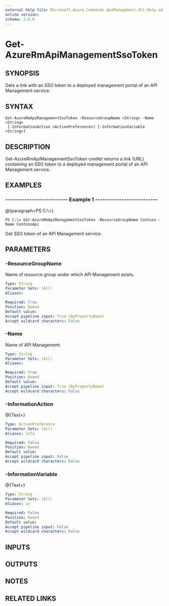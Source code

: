 ```yaml
---
external help file: Microsoft.Azure.Commands.ApiManagement.dll-Help.xml
online version: 
schema: 2.0.0
---
```


# Get-AzureRmApiManagementSsoToken
## SYNOPSIS
Gets a link with an SSO token to a deployed management portal of an API Management service.

## SYNTAX

```
Get-AzureRmApiManagementSsoToken -ResourceGroupName <String> -Name <String>
 [-InformationAction <ActionPreference>] [-InformationVariable <String>]
```

## DESCRIPTION
Get-AzureRmApiManagementSsoToken cmdlet returns a link (URL) containing an SSO token to a deployed management portal of an API Management service.

## EXAMPLES

### --------------------------  Example 1  --------------------------
@{paragraph=PS C:\\\>}

```
PS C:\> Get-AzureRmApiManagementSsoToken -ResourceGroupName Contoso -Name ContosoApi
```

Get SSO token of an API Management service.

## PARAMETERS

### -ResourceGroupName
Name of resource group under which API Management exists.

```yaml
Type: String
Parameter Sets: (All)
Aliases: 

Required: True
Position: Named
Default value: 
Accept pipeline input: True (ByPropertyName)
Accept wildcard characters: False
```

### -Name
Name of API Management.

```yaml
Type: String
Parameter Sets: (All)
Aliases: 

Required: True
Position: Named
Default value: 
Accept pipeline input: True (ByPropertyName)
Accept wildcard characters: False
```

### -InformationAction
@{Text=}

```yaml
Type: ActionPreference
Parameter Sets: (All)
Aliases: infa

Required: False
Position: Named
Default value: 
Accept pipeline input: False
Accept wildcard characters: False
```

### -InformationVariable
@{Text=}

```yaml
Type: String
Parameter Sets: (All)
Aliases: iv

Required: False
Position: Named
Default value: 
Accept pipeline input: False
Accept wildcard characters: False
```

## INPUTS

## OUTPUTS

## NOTES

## RELATED LINKS

